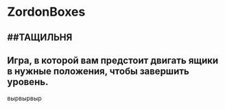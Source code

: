ZordonBoxes
===========
##ТАЩИЛЬНЯ
--
Игра, в которой вам предстоит двигать ящики в нужные положения, чтобы завершить уровень.
---
вырвырвыр
